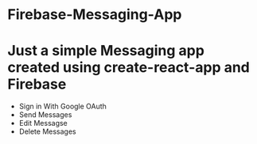 # Firebase-Messaging-App

<h1>Just a simple Messaging app created using create-react-app and Firebase</h1>

<ul>
  <li>Sign in With Google OAuth</li>
  <li>Send Messages</li>
  <li>Edit Messagse</li>
  <li>Delete Messages</li>
</ul>  

